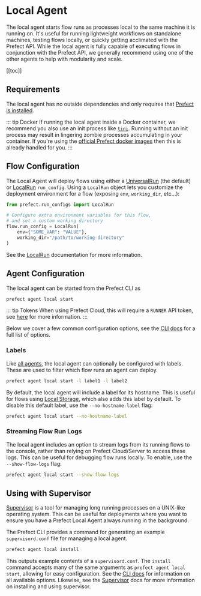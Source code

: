 # Local Agent

The local agent starts flow runs as processes local to the same machine it is
running on. It's useful for running lightweight workflows on standalone
machines, testing flows locally, or quickly getting acclimated with the Prefect
API. While the local agent is fully capable of executing flows in conjunction
with the Prefect API, we generally recommend using one of the other agents to
help with modularity and scale.

[[toc]]

## Requirements

The local agent has no outside dependencies and only requires that [Prefect is
installed](/core/getting_started/installation.md).

::: tip Docker
If running the local agent inside a Docker container, we recommend you also use
an init process like [`tini`](https://github.com/krallin/tini). Running without
an init process may result in lingering zombie processes accumulating in your
container. If you're using the [official Prefect docker
images](/core/getting_started/installation.md#docker) then this is already
handled for you.
:::

## Flow Configuration

The Local Agent will deploy flows using either a
[UniversalRun](/orchestration/flow_config/run_configs.md#universalrun) (the
default) or [LocalRun](/orchestration/flow_config/run_configs.md#localrun)
`run_config`. Using a `LocalRun` object lets you customize the deployment
environment for a flow (exposing `env`, `working_dir`, etc...):

```python
from prefect.run_configs import LocalRun

# Configure extra environment variables for this flow,
# and set a custom working directory
flow.run_config = LocalRun(
    env={"SOME_VAR": "VALUE"},
    working_dir="/path/to/working-directory"
)
```

See the [LocalRun](/orchestration/flow_config/run_configs.md#localrun)
documentation for more information.

## Agent Configuration

The local agent can be started from the Prefect CLI as

```bash
prefect agent local start
```

::: tip Tokens <Badge text="Cloud"/>
When using Prefect Cloud, this will require a `RUNNER` API token, see
[here](./overview.md#tokens) for more information.
:::

Below we cover a few common configuration options, see the [CLI
docs](/api/latest/cli/agent.md#local-start) for a full list of options.

### Labels

Like [all agents](./overview.md#labels), the local agent can optionally be
configured with labels. These are used to filter which flow runs an agent can
deploy.

```bash
prefect agent local start -l label1 -l label2
```

By default, the local agent will include a label for its hostname. This is
useful for flows using [Local
Storage](/orchestration/flow_config/storage.md#local), which also adds this
label by default. To disable this default label, use the `--no-hostname-label`
flag:

```bash
prefect agent local start --no-hostname-label
```

### Streaming Flow Run Logs

The local agent includes an option to stream logs from its running flows to the
console, rather than relying on Prefect Cloud/Server to access these logs. This
can be useful for debugging flow runs locally. To enable, use the
`--show-flow-logs` flag:

```bash
prefect agent local start --show-flow-logs
```

## Using with Supervisor

[Supervisor](http://supervisord.org) is a tool for managing long running
processes on a UNIX-like operating system. This can be useful for deployments
where you want to ensure you have a Prefect Local Agent always running in the
background.

The Prefect CLI provides a command for generating an example `supervisord.conf`
file for managing a local agent.

```bash
prefect agent local install
```

This outputs example contents of a `supervisord.conf`. The `install` command
accepts many of the same arguments as `prefect agent local start`, allowing for
easy configuration. See the [CLI docs](/api/latest/cli/agent.md#local-install)
for information on all available options. Likewise, see the
[Supervisor](http://supervisord.org) docs for more information on installing
and using supervisor.
